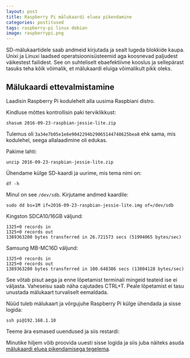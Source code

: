```yaml
---
layout: post
title: Raspberry Pi mälukaardi eluea pikendamine
categories: postitused
tags: raspberry-pi linux debian
image: raspberrypi.png
---
```

SD-mälukaartidele saab andmeid kirjutada ja sealt lugeda blokkide kaupa. Unixi ja Linuxi laadsed operatsioonisüsteemid aga koosnevad paljudest väikestest failidest. See on suhteliselt ebaefektiivne kooslus ja sellepärast tasuks teha kõik võimalik, et mälukaardi eluiga võimalikult pikk oleks.


## Mälukaardi ettevalmistamine

Laadisin Raspberry Pi kodulehelt alla uusima Raspbiani distro.

Kindluse mõttes kontrollisin paki terviklikkust:

    shasum 2016-09-23-raspbian-jessie-lite.zip

Tulemus oli `3a34e7b05e1e6e9042294b29065144748625bea8` ehk sama, mis kodulehel, seega allalaadimine oli edukas.

Pakime lahti:

    unzip 2016-09-23-raspbian-jessie-lite.zip

Ühendame külge SD-kaardi ja uurime, mis tema nimi on:

    df -h

Minul on see `/dev/sdb`. Kirjutame andmed kaardile:

    sudo dd bs=1M if=2016-09-23-raspbian-jessie-lite.img of=/dev/sdb

Kingston SDCA10/16GB väljund:

    1325+0 records in
    1325+0 records out
    1389363200 bytes transferred in 26.721573 secs (51994065 bytes/sec)

Samsung MB-MC16D väljund:

    1325+0 records in
    1325+0 records out
    1389363200 bytes transferred in 100.648386 secs (13804128 bytes/sec)

See võtab pisut aega ja enne lõpetamist terminali mingeid teateid ise ei väljasta. Vaheseisu saab näha cajutades CTRL+T. Peale lõpetamist ei tasu unustada mälukaart turvaliselt eemaldada.


Nüüd tuleb mälukaart ja võrgujuhe Raspberry Pi külge ühendada ja sisse logida:

    ssh pi@192.168.1.10

Teeme ära esmased uuendused ja siis restardi:



Minutike hiljem võib proovida uuesti sisse logida ja siis juba näiteks asuda [mälukaardi eluea pikendamisega tegelema](/postitused/raspberry-pi-malukaardi-eluea-pikendamine).

